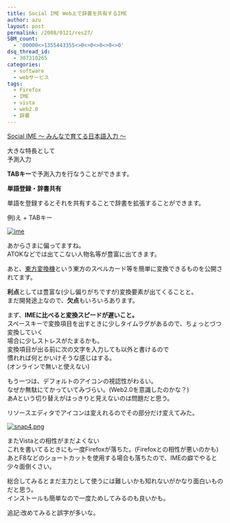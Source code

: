 ```yaml
---
title: Social IME Web上で辞書を共有するIME
author: azu
layout: post
permalink: /2008/0121/res27/
SBM_count:
  - '00000<>1355443355<>0<>0<>0<>0<>0'
dsq_thread_id:
  - 307310265
categories:
  - software
  - webサービス
tags:
  - Firefox
  - IME
  - vista
  - web2.0
  - 辞書
---
```

<p><a href="http://www.social-ime.com/">Social IME ～ みんなで育てる日本語入力 ～</a></p>
<p>大きな特長として<br />
予測入力</p>
<p><strong>TABキー</strong>で予測入力を行なうことができます。</p>
<p><strong>単語登録・辞書共有</strong></p>
<p>単語を登録するとそれを共有することで辞書を拡張することができます。</p>
<p>例)え + TABキー</p>
<p><a href="https://efcl.info/wp-content/uploads/2008/01/snap3.png" title="ime"><img src="https://efcl.info/wp-content/uploads/2008/01/snap3.thumbnail.png" alt="ime" /></a></p>
<p>あからさまに偏ってますね。<br />
ATOKなどでは出てこない人物名等が豊富に出てきます。</p>
<p>あと、<a href="http://www.nokuno.jp/" target="_blank">東方変換機</a>という東方のスペルカード等を簡単に変換できるものを公開されてます。</p>
<p><strong>利点</strong>としては豊富な(少し偏りがちですが)変換要素が出てくることと。<br />
まだ開発途上なので、<strong>欠点</strong>もいろいろあります。</p>
<p>まず、<strong>IMEに比べると変換スピードが遅いこと。</strong><br />
スペースキーで変換項目を出すときに少しタイムラグがあるので、ちょっとづつ変換していく<br />
場合に少しストレスがたまるかも。<br />
変換項目が出る前に次の文字を入力しても以外と書けるので<br />
慣れれば何とかいけそうな感じはする。<br />
(オンラインで無いと使えない)</p>
<p>もう一つは、デフォルトのアイコンの視認性がわるい。<br />
なぜか無駄にてかっていてみづらい。(Web2.0を意識したのかな？)<br />
あAという切り替えがはっきりと見えないのは問題だと思う。</p>
<p>リソースエディタでアイコンは変えれるのでその部分だけ変えてみた。</p>
<p><a href="https://efcl.info/wp-content/uploads/2008/01/snap4.png" title="snap4.png"><img src="https://efcl.info/wp-content/uploads/2008/01/snap4.thumbnail.png" alt="snap4.png" /></a></p>
<p>またVistaとの相性がまだよくない<br />
これを書いてるときにも一度Firefoxが落ちた。(Firefoxとの相性が悪いのかも)<br />
あとF8などのショートカットを使用する場合も落ちたので、IMEの癖でやると少々面倒くさい。</p>
<p>総合してみるとまだ主力として使うには難しいかも知れないがかなり面白いものだと思う。<br />
インストールも簡単なので一度ためしてみるのも良いかも。</p>
<p>追記:改めてみると誤字が多いな。</p>

